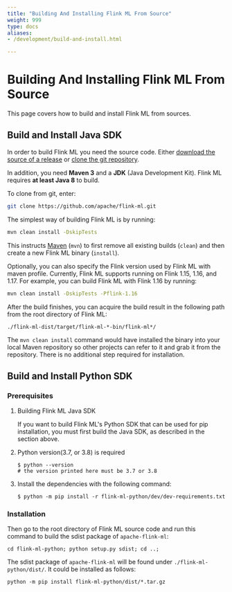 ```yaml
---
title: "Building And Installing Flink ML From Source"
weight: 999
type: docs
aliases:
- /development/build-and-install.html

---
```


<!--
Licensed to the Apache Software Foundation (ASF) under one
or more contributor license agreements.  See the NOTICE file
distributed with this work for additional information
regarding copyright ownership.  The ASF licenses this file
to you under the Apache License, Version 2.0 (the
"License"); you may not use this file except in compliance
with the License.  You may obtain a copy of the License at

  http://www.apache.org/licenses/LICENSE-2.0

Unless required by applicable law or agreed to in writing,
software distributed under the License is distributed on an
"AS IS" BASIS, WITHOUT WARRANTIES OR CONDITIONS OF ANY
KIND, either express or implied.  See the License for the
specific language governing permissions and limitations
under the License.
-->

# Building And Installing Flink ML From Source

This page covers how to build and install Flink ML from sources.

## Build and Install Java SDK

In order to build Flink ML you need the source code. Either [download the source
of a release](https://flink.apache.org/downloads.html) or [clone the git
repository](https://github.com/apache/flink-ml.git).

In addition, you need **Maven 3** and a **JDK** (Java Development Kit). Flink ML
requires **at least Java 8** to build.

To clone from git, enter:

```bash
git clone https://github.com/apache/flink-ml.git
```

The simplest way of building Flink ML is by running:

```bash
mvn clean install -DskipTests
```

This instructs [Maven](http://maven.apache.org/) (`mvn`) to first remove all
existing builds (`clean`) and then create a new Flink ML binary (`install`).

Optionally, you can also specify the Flink version used by Flink ML with maven
profile. Currently, Flink ML supports running on Flink 1.15, 1.16, and 1.17.
For example, you can build Flink ML with Flink 1.16 by running:
```bash
mvn clean install -DskipTests -Pflink-1.16
```

After the build finishes, you can acquire the build result in the following path
from the root directory of Flink ML:

```
./flink-ml-dist/target/flink-ml-*-bin/flink-ml*/
```

The `mvn clean install` command would have installed the binary into your local
Maven repository so other projects can refer to it and grab it from the
repository. There is no additional step required for installation.

## Build and Install Python SDK

### Prerequisites

1. Building Flink ML Java SDK 

   If you want to build Flink ML's Python SDK that can be used for pip
   installation, you must first build the Java SDK, as described in the section
   above.

2. Python version(3.7, or 3.8) is required
   ```shell
   $ python --version
   # the version printed here must be 3.7 or 3.8
   ```

3. Install the dependencies with the following command:
   ```shell
   $ python -m pip install -r flink-ml-python/dev/dev-requirements.txt
   ```

### Installation

Then go to the root directory of Flink ML source code and run this command to
build the sdist package of `apache-flink-ml`:

```shell
cd flink-ml-python; python setup.py sdist; cd ..;
```

The sdist package of `apache-flink-ml` will be found under
`./flink-ml-python/dist/`. It could be installed as follows:

```shell
python -m pip install flink-ml-python/dist/*.tar.gz
```

